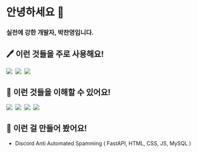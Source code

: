 <h1>안녕하세요 👋</h2>
<h3>실전에 강한 개발자, 박찬영입니다.</h3>

<h2>🖊 이런 것들을 주로 사용해요!</h2>
<img src="https://img.shields.io/badge/Python-3766AB?style=flat-square&logo=Python&logoColor=white"/></a>&nbsp
<img src="https://img.shields.io/badge/FastAPI-009688?style=flat-square&logo=FastAPI&logoColor=white"/></a>&nbsp
<img src="https://img.shields.io/badge/Flask-000000?style=flat-square&logo=Flask&logoColor=white"/></a>&nbsp

<h2>📃 이런 것들을 이해할 수 있어요!</h2>
<img src="https://img.shields.io/badge/JavaScript-F7DF1E?style=flat-square&logo=JavaScript&logoColor=white"/></a>&nbsp
<img src="https://img.shields.io/badge/CSharp-239120?style=flat-square&logo=C+Sharp&logoColor=white"/></a>&nbsp
<img src="https://img.shields.io/badge/MongoDB-47A248?style=flat-square&logo=MongoDB&logoColor=white"/></a>&nbsp
<img src="https://img.shields.io/badge/MySQL-4479A1?style=flat-square&logo=MySQL&logoColor=white"/></a>&nbsp

<h2>🔨 이런 걸 만들어 봤어요!</h2>
<ul>
    <li>Discord Anti Automated Spamming ( FastAPI, HTML, CSS, JS, MySQL )</li>
</ul>
